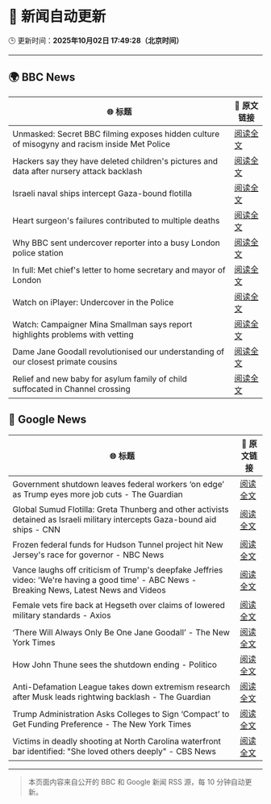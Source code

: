 # 🧠 新闻自动更新

🕒 更新时间：**2025年10月02日 17:49:28（北京时间）**

---

## 🌍 BBC News

| 🌐 标题 | 🔗 原文链接 |
|--------|-------------|
| Unmasked: Secret BBC filming exposes hidden culture of misogyny and racism inside Met Police | [阅读全文](https://www.bbc.com/news/articles/cvgq06d44jyo?at_medium=RSS&at_campaign=rss) |
| Hackers say they have deleted children's pictures and data after nursery attack backlash | [阅读全文](https://www.bbc.com/news/articles/c8rv83mrlyyo?at_medium=RSS&at_campaign=rss) |
| Israeli naval ships intercept Gaza-bound flotilla | [阅读全文](https://www.bbc.com/news/articles/c0lk292jww4o?at_medium=RSS&at_campaign=rss) |
| Heart surgeon's failures contributed to multiple deaths | [阅读全文](https://www.bbc.com/news/articles/ce3yz4q9p4po?at_medium=RSS&at_campaign=rss) |
| Why BBC sent undercover reporter into a busy London police station | [阅读全文](https://www.bbc.com/news/articles/cvgn0rjyn2jo?at_medium=RSS&at_campaign=rss) |
| In full: Met chief's letter to home secretary and mayor of London | [阅读全文](https://www.bbc.com/news/articles/cz9j283j9pko?at_medium=RSS&at_campaign=rss) |
| Watch on iPlayer: Undercover in the Police | [阅读全文](https://www.bbc.co.uk/iplayer/episode/m002k7k6?at_medium=RSS&at_campaign=rss) |
| Watch: Campaigner Mina Smallman says report highlights problems with vetting | [阅读全文](https://www.bbc.com/news/videos/c147267xlvgo?at_medium=RSS&at_campaign=rss) |
| Dame Jane Goodall revolutionised our understanding of our closest primate cousins | [阅读全文](https://www.bbc.com/news/articles/cgj1pz8q63go?at_medium=RSS&at_campaign=rss) |
| Relief and new baby for asylum family of child suffocated in Channel crossing | [阅读全文](https://www.bbc.com/news/articles/c8d7l2pvdrro?at_medium=RSS&at_campaign=rss) |

## 📰 Google News

| 🌐 标题 | 🔗 原文链接 |
|--------|-------------|
| Government shutdown leaves federal workers ‘on edge’ as Trump eyes more job cuts - The Guardian | [阅读全文](https://news.google.com/rss/articles/CBMikwFBVV95cUxNSXJ2OVZRX1B6MldsVWYxMnFTNVRkeVpWbGM1MlF1YldfTTZXLTJ1RmI0Z3VUS0VaM2FQUUJWdXVDX0hFNVdDV3hHRkJwLUJ3UGFza0IxMkVJTXN0cEpRYnhzN1FKNGljUXRvSUZ5LTVmNUFZeFB3LVdRc2VFY1dqclE3TmFzZDlXU1NkSFBycFhBQ00?oc=5) |
| Global Sumud Flotilla: Greta Thunberg and other activists detained as Israeli military intercepts Gaza-bound aid ships - CNN | [阅读全文](https://news.google.com/rss/articles/CBMiigFBVV95cUxNLUFUblQ0M3B3clZnZ2lwRENDUTY2OFdMOWpkZGtLSmNKSzMxT3dQWkRjOG11Vk9lZEFXallQZ1lYMEJKQzNudnpiOElIRENDVFVjMUtJSDVZV0dmVGdGREViSnRPTk9CVjhrc05JT2pzZzhIQnMzZWFQME1NV0dGNFdOenFqbU9ENXc?oc=5) |
| Frozen federal funds for Hudson Tunnel project hit New Jersey's race for governor - NBC News | [阅读全文](https://news.google.com/rss/articles/CBMisAFBVV95cUxNd01abkoxQVZNX05Rak5WMUlYTm85WTlVc2NXb0pIQmZvQTFLZkV6bGR2YlJzcEk1cERtWEJwcnlRQW5UaU5CeldTWm84ZVk4bWFXOU1qa3VxcE1UaGNKODNrTG84b2R1Rm9tb0V6UFlQWi1CV0RUb2F2ODYzeDJjOF9tUDJ6WWp2MEctNXNEX0xtV3FTdElBa3d5aWxncDRGdXRfUTh6VEZUZU1pNjlaZtIBVkFVX3lxTE1VZFlkUUNjVU9OcEM5OUw1dTFqbWxGZHBCYlJzeXVqZHZvdlBDSHAtSGd2eXQ5Y0F2blJFRzdmaWxmLU1KbmVJdEVPTmVFazk1aTZwdnBn?oc=5) |
| Vance laughs off criticism of Trump's deepfake Jeffries video: 'We're having a good time' - ABC News - Breaking News, Latest News and Videos | [阅读全文](https://news.google.com/rss/articles/CBMirAFBVV95cUxNUWctcHMzUHF4clFsdmFhZmhWdDQxS2pUQjYzeHljbWZ4UXdBdFBvRHRadGduVWxtX0IzYkIxTnV4Um5SeHdtenNBSTRhckMxTTYtZjM5VllzRS1RUUxQQVlMMThXX1k0ZVluU3o0c0xpNFl1YmFBMElJTjM3TVZtVTNLOWdOb3Vqd0NNV3cxZlQ5UnBQLUlNby1lVGViV2ZKOWlKSWNNS2VZUTBD0gGyAUFVX3lxTE5QMF9ER2cwWXJVbDJPYlQwM0hGQjhQbV8zTlR0VXRVdGF4d3FHZzFwQk1oRFozSDFKSTQ4OGM1azk1SVRpcEFhQWR0YXZuR1FuNHNZUlhQYk9YQm9lT1FHaVlaTTU1Z3FqTERYQUhISmRsOFZDNmdKd21MaF9WSEV4eVNHVkZKa0I0OVVETnJWbFJjQ25YMzRCb3hFY0FaMS1zZzY2ZzJNVVNvRS13RjVyZkE?oc=5) |
| Female vets fire back at Hegseth over claims of lowered military standards - Axios | [阅读全文](https://news.google.com/rss/articles/CBMigAFBVV95cUxPc3g5ZlI4cU53VEJJcld2aTRxSDJvWkE5TXJGTHRRRUo3cVZmYWhvYUdSYm5qVURXR0RweEdueTZUWXVkMkdISzFwV0hqUDc5X3BJWnlpQlY0UWJsVVRSUmNGMlpjVzlRVV81WDUtTDBOamxwN2toVS1YV1B3YTE2Ng?oc=5) |
| ‘There Will Always Only Be One Jane Goodall’ - The New York Times | [阅读全文](https://news.google.com/rss/articles/CBMihgFBVV95cUxPdUt1Nmg2Tm9QUWtqd2dyaEM0OWlJZ2VtV2hJNGdodVJVc09lYllpZmFHM2FxUVdpeEhPX19qWFZvQnN4MU8ydDdwTi1IY1k4bWNZc3YwcTBweTdiWUZQOEVUdnUtaGtJLXMySHNESWFhdWlQdXNvR0dWVzBBV2VWOE5VTk9zdw?oc=5) |
| How John Thune sees the shutdown ending - Politico | [阅读全文](https://news.google.com/rss/articles/CBMihgFBVV95cUxNRUNDajhpQmZTcmVmVWlEZktKMVFhYkNxUks0Sy02UXh4Mm42dk5MdklpMmRnLTliS19odXdIcWhXeFZtaWJHTzA2NHFTSmFIcVRTa0pSdVFrbE44cTdUbGlITWtxZ1JnWnBVcWtuSmx3V2RTMWp6ZU1IOU13LW9xSzg4bmlmUQ?oc=5) |
| Anti-Defamation League takes down extremism research after Musk leads rightwing backlash - The Guardian | [阅读全文](https://news.google.com/rss/articles/CBMiogFBVV95cUxQR3FsdDEzQ0wyRVBlRmVhZ2lpREt4TEo4Wk5NRUxBcHFSRXp1NkF1a2V1X2FLaVhLbEtPWU1GV3NqYVZYVHBTM0hMb3JvOElrT3QwR0NaaFJWVjEzMDNEV2V2SWlRek1uT2gzNVRpU1k1R1BUYk52NUR5SEVXU0xZVlNBeTF6eXljQlZWSldQLURYbVR5OFpBUjZyczFYRzdDVlE?oc=5) |
| Trump Administration Asks Colleges to Sign ‘Compact’ to Get Funding Preference - The New York Times | [阅读全文](https://news.google.com/rss/articles/CBMifkFVX3lxTFBzVlJDQUVoWGp4VTJIVEh5SDlKRmhvZE94ejRaRVNQOUlZeHRCUFAwU3p4M0JzbEtTMGpGVzdHbUZ0emk1dUFrY3YzOXZIcTZ4RlI0SVp4TjEwZDFlcDNueXFJTTZDOHY0am1Sc21hYkJ1V2FfZDdveXQ5QTRVdw?oc=5) |
| Victims in deadly shooting at North Carolina waterfront bar identified: "She loved others deeply" - CBS News | [阅读全文](https://news.google.com/rss/articles/CBMifkFVX3lxTE9WX2w3MER1MXMzeXJJUldrRXdtc2JWZXA2djN5VkNxLTJCVmQ5Q0VoOXl1UnM5MlF4R3UxeXQ3R1piVWFzU19ublNTalJxNUx1Q0c0bGtESFVnbC1TSDFwWEZpTVhjd3EzMkdwVFBfaG5ULWV1WFVYOGtpS001QdIBgwFBVV95cUxNbUUzaHZRSkhmOHR4bUd0eklHQTVBQjZUdjQyYkd6UDdoWkduRXlYbmtXWnY3MElzcHpfeDVfTmc0VWxLSVpwNkFESGNrbVZtY19XWUxlYkVEc3p4czhSQnZQWnEzZVNYUy1udHUwNVBvU3JJNGRTQ3JibDdkTmFWUmJpWQ?oc=5) |

---
> 本页面内容来自公开的 BBC 和 Google 新闻 RSS 源，每 10 分钟自动更新。